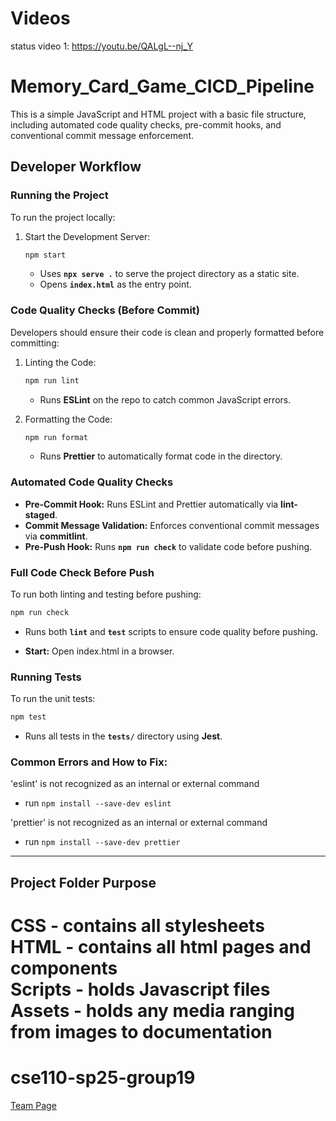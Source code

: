 # Videos

status video 1: https://youtu.be/QALgL--nj_Y

# Memory_Card_Game_CICD_Pipeline

This is a simple JavaScript and HTML project with a basic file structure, including automated code quality checks, pre-commit hooks, and conventional commit message enforcement.

## Developer Workflow

### Running the Project

To run the project locally:

1. Start the Development Server:
   ```bash
   npm start
   ```
   - Uses **`npx serve .`** to serve the project directory as a static site.
   - Opens **`index.html`** as the entry point.

### Code Quality Checks (Before Commit)

Developers should ensure their code is clean and properly formatted before committing:

1. Linting the Code:

   ```bash
   npm run lint
   ```

   - Runs **ESLint** on the repo to catch common JavaScript errors.

2. Formatting the Code:
   ```bash
   npm run format
   ```
   - Runs **Prettier** to automatically format code in the directory. 

### Automated Code Quality Checks

- **Pre-Commit Hook:** Runs ESLint and Prettier automatically via **lint-staged**.
- **Commit Message Validation:** Enforces conventional commit messages via **commitlint**.
- **Pre-Push Hook:** Runs **`npm run check`** to validate code before pushing.

### Full Code Check Before Push

To run both linting and testing before pushing:

```bash
npm run check
```

- Runs both **`lint`** and **`test`** scripts to ensure code quality before pushing.

- **Start:** Open index.html in a browser.

### Running Tests

To run the unit tests:

```bash
npm test
```

- Runs all tests in the **`tests/`** directory using **Jest**.

### Common Errors and How to Fix:

'eslint' is not recognized as an internal or external command

- run `npm install --save-dev eslint`<br />

'prettier' is not recognized as an internal or external command

- run `npm install --save-dev prettier`

---

## Project Folder Purpose

CSS - contains all stylesheets  
HTML - contains all html pages and components  
Scripts - holds Javascript files  
Assets - holds any media ranging from images to documentation  
=======

# cse110-sp25-group19

[Team Page](admin/team.md)
